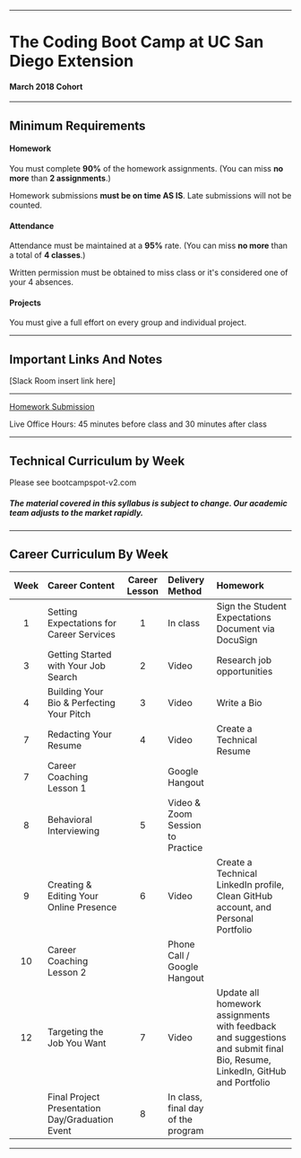 -----------------------------------------
# The Coding Boot Camp at UC San Diego Extension

#### March 2018 Cohort 


-----------------------------------------


## Minimum Requirements


#### Homework


You must complete **90%** of the homework assignments. (You can miss **no more** than **2 assignments**.)


Homework submissions **must be on time AS IS**. Late submissions will not be counted.


#### Attendance


Attendance must be maintained at a **95%** rate. (You can miss **no more** than a total of **4 classes**.)


Written permission must be obtained to miss class or it's considered one of your 4 absences.


#### Projects


You must give a full effort on every group and individual project.


-----------------------------------------


## Important Links And Notes


[Slack Room insert link here]

-----------------------------------------


[Homework Submission](http://bootcampspot-v2.com)


Live Office Hours: 45 minutes before class and 30 minutes after class


-----------------------------------------
## Technical Curriculum by Week

Please see bootcampspot-v2.com

##### The material covered in this syllabus is subject to change. Our academic team adjusts to the market rapidly.

-----------------------------------------
## Career Curriculum By Week

| Week  | Career Content | Career Lesson | Delivery Method | Homework |
| :---: | :------------- | :-----------: | :-------------- | :------- |
| 1  | Setting Expectations for Career Services        | 1 | In class                           | Sign the Student Expectations Document via DocuSign                                                                        |
| 3  | Getting Started with Your Job Search            | 2 | Video                              | Research job opportunities                                                                                                 |
| 4  | Building Your Bio & Perfecting Your Pitch       | 3 | Video                              | Write a Bio                                                                                                                |
| 7  | Redacting Your Resume                           | 4 | Video                              | Create a Technical Resume                                                                                                  |
| 7  | Career Coaching Lesson 1                        |   | Google Hangout                     |                                                                                                                            |
| 8  | Behavioral Interviewing                         | 5 | Video & Zoom Session to Practice   |                                                                                                                            |
| 9  | Creating & Editing Your Online Presence         | 6 | Video                              | Create a Technical LinkedIn profile, Clean GitHub account, and Personal Portfolio                                          |
| 10 | Career Coaching Lesson 2                        |   | Phone Call / Google Hangout        |                                                                                                                            |
| 12 | Targeting the Job You Want                      | 7 | Video                              | Update all homework assignments with feedback and suggestions and submit final Bio, Resume, LinkedIn, GitHub and Portfolio |
|    | Final Project Presentation Day/Graduation Event | 8 | In class, final day of the program |                                                                                                                            |

-----------------------------------------




